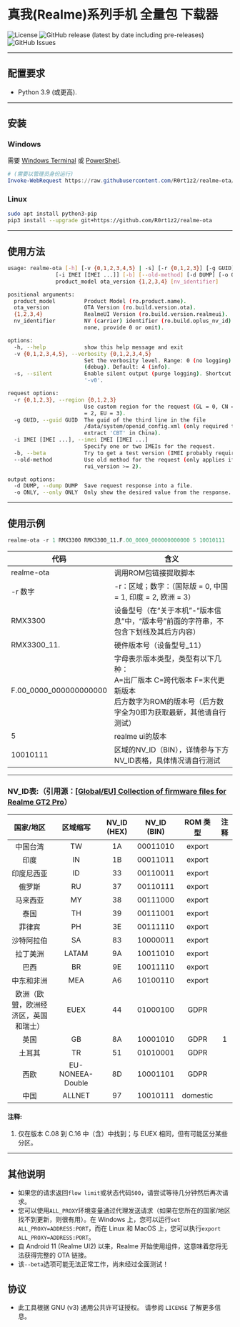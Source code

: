 # 真我(Realme)系列手机 全量包 下载器 
![License](https://img.shields.io/github/license/R0rt1z2/realme-ota)
![GitHub release (latest by date including pre-releases)](https://img.shields.io/github/v/release/R0rt1z2/realme-ota?include_prereleases)
![GitHub Issues](https://img.shields.io/github/issues-raw/R0rt1z2/realme-ota?color=red)

---

## 配置要求
* Python 3.9 (或更高).

---

## 安装
### Windows
需要 [Windows Terminal](https://github.com/microsoft/terminal) 或 [PowerShell](https://github.com/PowerShell/PowerShell).
```powershell
# (需要以管理员身份运行)
Invoke-WebRequest https://raw.githubusercontent.com/R0rt1z2/realme-ota/master/Install.ps1 | Invoke-Expression
```

### Linux
```bash
sudo apt install python3-pip
pip3 install --upgrade git+https://github.com/R0rt1z2/realme-ota
```

---

## 使用方法
```bash
usage: realme-ota [-h] [-v {0,1,2,3,4,5} | -s] [-r {0,1,2,3}] [-g GUID]
               [-i IMEI [IMEI ...]] [-b] [--old-method] [-d DUMP] [-o ONLY]
               product_model ota_version {1,2,3,4} [nv_identifier]

positional arguments:
  product_model         Product Model (ro.product.name).
  ota_version           OTA Version (ro.build.version.ota).
  {1,2,3,4}             RealmeUI Version (ro.build.version.realmeui).
  nv_identifier         NV (carrier) identifier (ro.build.oplus_nv_id) (if
                        none, provide 0 or omit).

options:
  -h, --help            show this help message and exit
  -v {0,1,2,3,4,5}, --verbosity {0,1,2,3,4,5}
                        Set the verbosity level. Range: 0 (no logging) to 5
                        (debug). Default: 4 (info).
  -s, --silent          Enable silent output (purge logging). Shortcut for
                        '-v0'.

request options:
  -r {0,1,2,3}, --region {0,1,2,3}
                        Use custom region for the request (GL = 0, CN = 1, IN
                        = 2, EU = 3).
  -g GUID, --guid GUID  The guid of the third line in the file
                        /data/system/openid_config.xml (only required to
                        extract 'CBT' in China).
  -i IMEI [IMEI ...], --imei IMEI [IMEI ...]
                        Specify one or two IMEIs for the request.
  -b, --beta            Try to get a test version (IMEI probably required).
  --old-method          Use old method for the request (only applies if
                        rui_version >= 2).

output options:
  -d DUMP, --dump DUMP  Save request response into a file.
  -o ONLY, --only ONLY  Only show the desired value from the response.
```

---

## 使用示例
```python
realme-ota -r 1 RMX3300 RMX3300_11.F.00_0000_000000000000 5 10010111
```



| 代码                   | 含义                                                         |
| ---------------------- | ------------------------------------------------------------ |
| realme-ota             | 调用ROM包链接提取脚本                                        |
| -r 数字                | -r：区域；数字：（国际版 = 0, 中国 = 1, 印度 = 2, 欧洲 = 3） |
| RMX3300                | 设备型号（在“关于本机”-“版本信息”中，“版本号”前面的字符串，不包含下划线及其后方内容） |
| RMX3300_11.            | 硬件版本号（设备型号_11）                                        |
| F.00_0000_000000000000 | 字母表示版本类型，类型有以下几种：<br>A=出厂版本   C=跨代版本   F=末代更新版本<br>后方数字为ROM的版本号（后方数字全为0即为获取最新，其他请自行测试） |
| 5                      | realme ui的版本                                              |
| 10010111               | 区域的NV_ID（BIN），详情参与下方NV_ID表格，具体情况请自行测试 |

---

### NV_ID表:（引用源：[[Global/EU] Collection of firmware files for Realme GT2 Pro](https://xdaforums.com/t/global-eu-collection-of-firmware-files.4478153/)）

|              国家/地区               |     区域缩写     | NV_ID (HEX) | NV_ID (BIN) | ROM 类型 | 注释  |
| :----------------------------------: | :--------------: | :---------: | :---------: | :------: | :---: |
|               中国台湾               |        TW        |     1A      |  00011010   |  export  |       |
|                 印度                 |        IN        |     1B      |  00011011   |  export  |       |
|              印度尼西亚              |        ID        |     33      |  00110011   |  export  |       |
|                俄罗斯                |        RU        |     37      |  00110111   |  export  |       |
|               马来西亚               |        MY        |     38      |  00111000   |  export  |       |
|                 泰国                 |        TH        |     39      |  00111001   |  export  |       |
|                菲律宾                |        PH        |     3E      |  00111110   |  export  |       |
|              沙特阿拉伯              |        SA        |     83      |  10000011   |  export  |       |
|               拉丁美洲               |      LATAM       |     9A      |  10011010   |  export  |       |
|                 巴西                 |        BR        |     9E      |  10011110   |  export  |       |
|              中东和非洲              |       MEA        |     A6      |  10100110   |  export  |       |
| 欧洲（欧盟，欧洲经济区，英国和瑞士） |       EUEX       |     44      |  01000100   |   GDPR   |       |
|                 英国                 |        GB        |     8A      |  10001010   |   GDPR   |   1   |
|                土耳其                |        TR        |     51      |  01010001   |   GDPR   |       |
|                 西欧                 | EU-NONEEA-Double |     8D      |  10001101   |   GDPR   |       |
|                 中国                 |      ALLNET      |     97      |  10010111   | domestic |       |

#### 注释:

1. 仅在版本 C.08 到 C.16 中（含）中找到；与 EUEX 相同，但有可能区分某些分区。

---

## 其他说明
* 如果您的请求返回`flow limit`或状态代码`500`，请尝试等待几分钟然后再次请求。
* 您可以使用`ALL_PROXY`环境变量通过代理发送请求（如果在您所在的国家/地区找不到更新，则很有用）。在 Windows 上，您可以运行`set ALL_PROXY=ADDRESS:PORT`，而在 Linux 和 MacOS 上，您可以执行`export ALL_PROXY=ADDRESS:PORT`。
* 自 Android 11 (Realme UI2) 以来，Realme 开始使用组件，这意味着您将无法获得完整的 OTA 链接。
* 该`--beta`选项可能无法正常工作，尚未经过全面测试！

## 协议
* 此工具根据 GNU (v3) 通用公共许可证授权。 请参阅 `LICENSE` 了解更多信息。

